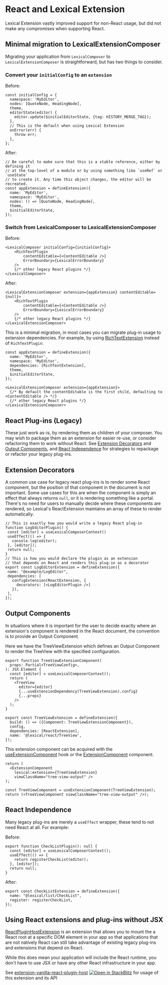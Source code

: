 # React and Lexical Extension

Lexical Extension vastly improved support for non-React usage, but
did not make any compromises when supporting React.

## Minimal migration to LexicalExtensionComposer

Migrating your application from `LexicalComposer` to
`LexicalExtensionComposer` is straightforward, but has
two things to consider.

### Convert your `initialConfig` to an `extension`

Before:
```tsx
const initialConfig = {
  namespace: 'MyEditor',
  nodes: [QuoteNode, HeadingNode],
  theme,
  editorState(editor) {
    editor.update($initialEditorState, {tag: HISTORY_MERGE_TAG});
  },
  // This is the default when using Lexical Extension
  onError(err) {
    throw err;
  },
};
```

After:
```tsx
// Be careful to make sure that this is a stable reference, either by defining it
// at the top-level of a module or by using something like `useRef` or `useState`
// to create it. Any time this object changes, the editor will be recreated.
const appExtension = defineExtension({
  name: 'MyEditor',
  namespace: 'MyEditor',
  nodes: () => [QuoteNode, HeadingNode],
  theme,
  $initialEditorState,
});
```

### Switch from LexicalComposer to LexicalExtensionComposer

Before:
```tsx
<LexicalComposer initialConfig={initialConfig}>
    <RichTextPlugin
        contentEditable={<ContentEditable />}
        ErrorBoundary={LexicalErrorBoundary}
    />
    {/* other legacy React plugins */}
</LexicalComposer>
```

After:
```tsx
<LexicalExtensionComposer extension={appExtension} contentEditable={null}>
    <RichTextPlugin
        contentEditable={<ContentEditable />}
        ErrorBoundary={LexicalErrorBoundary}
    />
    {/* other legacy React plugins */}
</LexicalExtensionComposer>
```

This is a minimal migration, in most cases you can migrate plug-in usage to
extension dependencies. For example, by using
[RichTextExtension](/docs/api/modules/lexical_rich_text#richtextextension) instead of
`RichTextPlugin`:

```tsx
const appExtension = defineExtension({
  name: 'MyEditor',
  namespace: 'MyEditor',
  dependencies: [RichTextExtension],
  theme,
  $initialEditorState,
});
```

```tsx
<LexicalExtensionComposer extension={appExtension}>
  {/* By default the contentEditable is the first child, defaulting to <ContentEditable /> */}
  {/* other legacy React plugins */}
</LexicalExtensionComposer>
```

## React Plug-ins (Legacy)

These just work as-is, by rendering them as children of your composer. You may
wish to package them as an extension for easier re-use, or consider refactoring
them to work without React. See [Extension Decorators](#extension-decorators)
and [Output Components](#output-components), and
[React Independence](#react-independence) for strategies to repackage or
refactor your legacy plug-ins.

## Extension Decorators

A common use case for legacy react plug-ins is to render some React component,
but the position of that component in the document is not important. Some use
cases for this are when the component is simply an effect that always returns
`null`, or it is rendering something like a portal. There's no need for users
to manually decide where these components are rendered, so Lexical's
ReactExtension maintains an array of these to render automatically.

 ```tsx
 // This is exactly how you would write a legacy React plug-in
function LogEditorPlugin() {
  const [editor] = useLexicalComposerContext()
  useEffect(() => {
    console.log(editor);
  }, [editor]);
  return null;
}
// This is how you would declare the plugin as an extension
// that depends on React and renders this plug-in as a decorator
export const LogEditorExtension = defineExtension({
  name: "@example/LogEditor",
  dependencies: [
    configExtension(ReactExtension, {
      decorators: [<LogEditorPlugin />]
    }),
  ],
});
```

## Output Components

In situations where it is important for the user to decide exactly where an
extension's component is rendered in the React document, the convention is
to provide an Output Component.

Here we have the TreeViewExtension which defines an Output Component to render
the TreeView with the specified configuration.

```tsx
export function TreeViewExtensionComponent(
  props: Partial<TreeViewConfig>,
): JSX.Element {
  const [editor] = useLexicalComposerContext();
  return (
    <TreeView
      editor={editor}
      {...useExtensionDependency(TreeViewExtension).config}
      {...props}
    />
  );
}

export const TreeViewExtension = defineExtension({
  build: () => ({Component: TreeViewExtensionComponent}),
  config,
  dependencies: [ReactExtension],
  name: '@lexical/react/TreeView',
});
```

This extension component can be acquired with the
[useExtensionComponent](/docs/api/modules/lexical_react_useExtensionComponent#useextensioncomponent)
hook or the [ExtensionComponent](/docs/api/modules/lexical_react_ExtensionComponent#extensioncomponent) component.

```tsx
return (
  <ExtensionComponent
    lexical:extension={TreeViewExtension}
    viewClassName="tree-view-output" />
);
```

```tsx
const TreeViewComponent = useExtensionComponent(TreeViewExtension);
return (<TreeViewComponent viewClassName="tree-view-output" />);
```

## React Independence

Many legacy plug-ins are merely a `useEffect` wrapper, these tend to not
need React at all. For example:

Before:
```tsx
export function CheckListPlugin(): null {
  const [editor] = useLexicalComposerContext();
  useEffect(() => {
    return registerCheckList(editor);
  }, [editor]);
  return null;
}
```

After:
```tsx
export const CheckListExtension = defineExtension({
  name: "@lexical/list/CheckList",
  register: registerCheckList,
});
```

## Using React extensions and plug-ins without JSX

[ReactPluginHostExtension](/docs/api/modules/lexical_react_reactpluginhostextension#reactpluginhostextension)
is an extension that allows you to mount the a React root at a
specific DOM element in your app so that applications that are
not natively React can still take advantage of existing legacy
plug-ins and extensions that depend on React.

While this does mean your application will include the React runtime, you
don't have to use JSX or have any other React infrastructure in your app.

See
[extension-vanilla-react-plugin-host](https://github.com/facebook/lexical/blob/main/examples/extension-vanilla-react-plugin-host/src/main.ts)
[![Open in StackBlitz](https://developer.stackblitz.com/img/open_in_stackblitz.svg)](https://stackblitz.com/github/facebook/lexical/tree/main/examples/?file=src%2Fmain.ts)
for usage of this extension and its API
